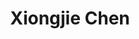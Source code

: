 ---
layout: page
title: Xiongjie Chen
description: Research Fellow in Machine Learning in Medical Imaging (2023-). PhD (2019-2023)
img: /assets/img/Xiongjie_Chen.jpg
importance: 1
category: Postdoc
redirect: https://scholar.google.com/citations?user=Tb9fTOsAAAAJ&hl=en
---
